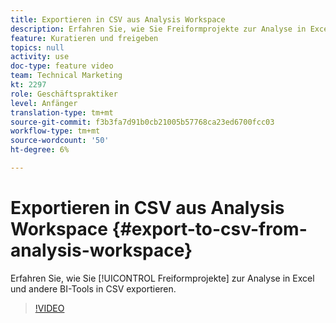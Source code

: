 ```yaml
---
title: Exportieren in CSV aus Analysis Workspace
description: Erfahren Sie, wie Sie Freiformprojekte zur Analyse in Excel und andere BI-Tools in CSV exportieren.
feature: Kuratieren und freigeben
topics: null
activity: use
doc-type: feature video
team: Technical Marketing
kt: 2297
role: Geschäftspraktiker
level: Anfänger
translation-type: tm+mt
source-git-commit: f3b3fa7d91b0cb21005b57768ca23ed6700fcc03
workflow-type: tm+mt
source-wordcount: '50'
ht-degree: 6%

---
```



# Exportieren in CSV aus Analysis Workspace {#export-to-csv-from-analysis-workspace}

Erfahren Sie, wie Sie [!UICONTROL Freiformprojekte] zur Analyse in Excel und andere BI-Tools in CSV exportieren.

>[!VIDEO](https://video.tv.adobe.com/v/24712/?quality=12)
